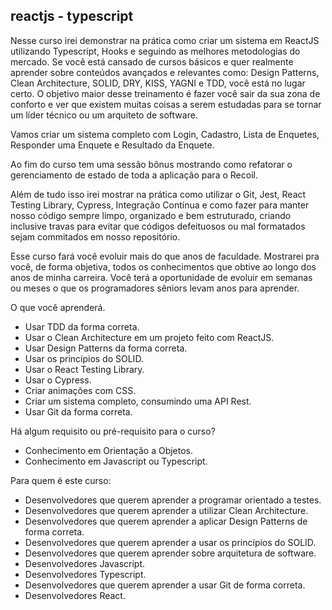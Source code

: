 ## reactjs - typescript

Nesse curso irei demonstrar na prática como criar um sistema em ReactJS utilizando Typescript, Hooks e seguindo as melhores metodologias do mercado. Se você está cansado de cursos básicos e quer realmente aprender sobre conteúdos avançados e relevantes como: Design Patterns, Clean Architecture, SOLID, DRY, KISS, YAGNI e TDD, você está no lugar certo. O objetivo maior desse treinamento é fazer você sair da sua zona de conforto e ver que existem muitas coisas a serem estudadas para se tornar um líder técnico ou um arquiteto de software.

Vamos criar um sistema completo com Login, Cadastro, Lista de Enquetes, Responder uma Enquete e Resultado da Enquete.

Ao fim do curso tem uma sessão bônus mostrando como refatorar o gerenciamento de estado de toda a aplicação para o Recoil.

Além de tudo isso irei mostrar na prática como utilizar o Git, Jest, React Testing Library, Cypress, Integração Contínua e como fazer para manter nosso código sempre limpo, organizado e bem estruturado, criando inclusive travas para evitar que códigos defeituosos ou mal formatados sejam commitados em nosso repositório.

Esse curso fará você evoluir mais do que anos de faculdade. Mostrarei pra você, de forma objetiva, todos os conhecimentos que obtive ao longo dos anos de minha carreira. Você terá a oportunidade de evoluir em semanas ou meses o que os programadores sêniors levam anos para aprender.

O que você aprenderá.

  - Usar TDD da forma correta.
  - Usar o Clean Architecture em um projeto feito com ReactJS.
  - Usar Design Patterns da forma correta.
  - Usar os princípios do SOLID.
  - Usar o React Testing Library.
  - Usar o Cypress.
  - Criar animações com CSS.
  - Criar um sistema completo, consumindo uma API Rest.
  - Usar Git da forma correta.

Há algum requisito ou pré-requisito para o curso?

  - Conhecimento em Orientação a Objetos.
  - Conhecimento em Javascript ou Typescript.

Para quem é este curso:

  - Desenvolvedores que querem aprender a programar orientado a testes.
  - Desenvolvedores que querem aprender a utilizar Clean Architecture.
  - Desenvolvedores que querem aprender a aplicar Design Patterns de forma correta.
  - Desenvolvedores que querem aprender a usar os princípios do SOLID.
  - Desenvolvedores que querem aprender sobre arquitetura de software.
  - Desenvolvedores Javascript.
  - Desenvolvedores Typescript.
  - Desenvolvedores que querem aprender a usar Git de forma correta.
  - Desenvolvedores React.